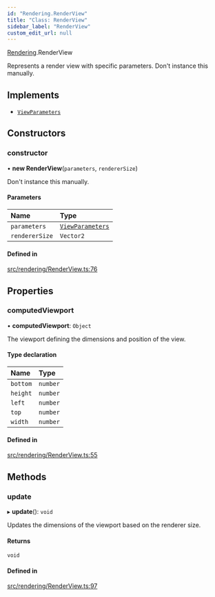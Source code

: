 ```yaml
---
id: "Rendering.RenderView"
title: "Class: RenderView"
sidebar_label: "RenderView"
custom_edit_url: null
---
```


[Rendering](../namespaces/Rendering.md).RenderView

Represents a render view with specific parameters. 
Don't instance this manually.

## Implements

- [`ViewParameters`](../interfaces/Rendering.ViewParameters.md)

## Constructors

### constructor

• **new RenderView**(`parameters`, `rendererSize`)

Don't instance this manually.

#### Parameters

| Name | Type |
| :------ | :------ |
| `parameters` | [`ViewParameters`](../interfaces/Rendering.ViewParameters.md) |
| `rendererSize` | `Vector2` |

#### Defined in

[src/rendering/RenderView.ts:76](https://github.com/agargaro/three.ez/blob/74f01c4/src/rendering/RenderView.ts#L76)

## Properties

### computedViewport

• **computedViewport**: `Object`

The viewport defining the dimensions and position of the view.

#### Type declaration

| Name | Type |
| :------ | :------ |
| `bottom` | `number` |
| `height` | `number` |
| `left` | `number` |
| `top` | `number` |
| `width` | `number` |

#### Defined in

[src/rendering/RenderView.ts:55](https://github.com/agargaro/three.ez/blob/74f01c4/src/rendering/RenderView.ts#L55)

## Methods

### update

▸ **update**(): `void`

Updates the dimensions of the viewport based on the renderer size.

#### Returns

`void`

#### Defined in

[src/rendering/RenderView.ts:97](https://github.com/agargaro/three.ez/blob/74f01c4/src/rendering/RenderView.ts#L97)
